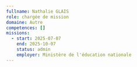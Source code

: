 ```yaml
---
fullname: Nathalie GLAIS
role: chargée de mission
domaine: Autre
competences: []
missions:
  - start: 2025-07-07
    end: 2025-10-07
    status: admin
    employer: Ministère de l'éducation nationale
---
```

